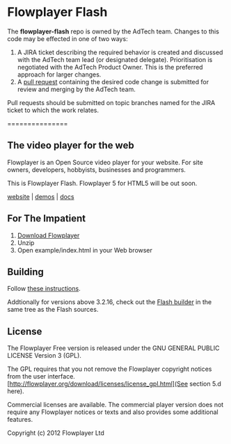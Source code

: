 
# Flowplayer Flash

The **flowplayer-flash** repo is owned by the AdTech team. Changes to this code may be effected in one of two ways:

1. A JIRA ticket describing the required behavior is created and discussed with the AdTech team lead (or designated delegate). Prioritisation is negotiated with the AdTech Product Owner. This is the preferred approach for larger changes.
2. A [pull request](https://help.github.com/articles/using-pull-requests/) containing the desired code change is submitted for review and merging by the AdTech team.

Pull requests should be submitted on topic branches named for the JIRA ticket to which the work relates.

===============

## The video player for the web

Flowplayer is an Open Source video player for your website.
For site owners, developers, hobbyists, businesses and programmers.

This is Flowplayer Flash. Flowplayer 5 for HTML5 will be out soon.

[website](http://flowplayer.org) | [demos](http://flowplayer.org/demos/) | [docs](http://flowplayer.org/documentation/)

## For The Impatient

1. [Download Flowplayer](http://flowplayer.org/download/)
2. Unzip
3. Open example/index.html in your Web browser

## Building

Follow [these instructions](http://flowplayer.org/documentation/developer/development-environment.html).

Addtionally for versions above 3.2.16, check out the [Flash builder](https://github.com/flowplayer/flash-build/) in the same tree as the Flash sources.

## License

The Flowplayer Free version is released under the
GNU GENERAL PUBLIC LICENSE Version 3 (GPL).

The GPL requires that you not remove the Flowplayer copyright notices
from the user interface. [http://flowplayer.org/download/licenses/license_gpl.html](See section 5.d here).

Commercial licenses are available. The commercial player version
does not require any Flowplayer notices or texts and also provides
some additional features.

Copyright (c) 2012 Flowplayer Ltd
